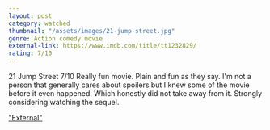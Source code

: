```yaml
---
layout: post
category: watched
thumbnail: "/assets/images/21-jump-street.jpg"
genre: Action comedy movie
external-link: https://www.imdb.com/title/tt1232829/
rating: 7/10
---
```

21 Jump Street
7/10
Really fun movie. Plain and fun as they say. I'm not a person that generally cares about spoilers but I knew some of the movie before it even happened. Which honestly did not take away from it. Strongly considering watching the sequel. 

["External"](https://www.imdb.com/title/tt1232829/)